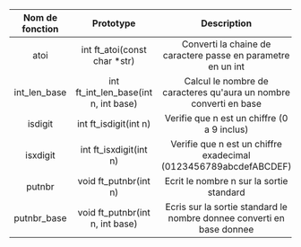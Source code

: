 |Nom de fonction|Prototype|Description|Valeur de retour|
|:--------:|:--------:|:--------:|:--------:|
|atoi|int ft_atoi(const char *str)|Converti la chaine de caractere passe en parametre en un int|Resultat de la conversion|
|int_len_base|int ft_int_len_base(int n, int base)|Calcul le nombre de caracteres qu'aura un nombre converti en base|La longueur|
|isdigit|int ft_isdigit(int n)|Verifie que n est un chiffre (0 a 9 inclus)|1 si vrai, 0 sinon|
|isxdigit|int ft_isxdigit(int n)|Verifie que n est un chiffre exadecimal (0123456789abcdefABCDEF)|1 si vrai, 0 sinon|
|putnbr|void ft_putnbr(int n)|Ecrit le nombre n sur la sortie standard||
|putnbr_base|void ft_putnbr(int n, int base)|Ecris sur la sortie standard le nombre donnee converti en base donnee||
